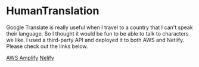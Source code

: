 # HumanTranslation

Google Translate is really useful when I travel to a country that I can't speak their language. So I thought it would be fun to be able to talk to characters we like. I used a third-party API and deployed it to both AWS and Netlify. Please check out the links below.

[AWS Amplify](https://main.d2u69t1s9van7l.amplifyapp.com/)
[Nelify](https://talktomehuman.netlify.app)
